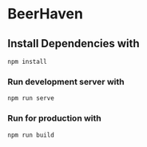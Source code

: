 # BeerHaven

## Install Dependencies with
```
npm install
```

### Run development server with
```
npm run serve
```

### Run for production with
```
npm run build
```

